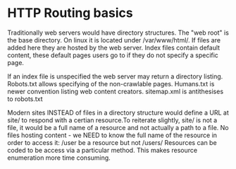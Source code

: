 # HTTP Routing basics

Traditionally web servers would have directory structures.
The "web root" is the base directory. On linux it is located under /var/www/html/.
If files are added here they are hosted by the web server.
Index files contain default content, these default pages users go to if they do not specify a specific page.

If an index file is unspecified the web server may return a directory listing.
Robots.txt allows specifying of the non-crawlable pages.
Humans.txt is newer convention listing web content creators.
sitemap.xml is antithesises to robots.txt

Modern sites INSTEAD of files in a directory structure would define a URL at site/ to respond with a certian resource.To reiterate slightly, site/ is not a file, it would be a full name of a resource and not actually a path to a file. No files hosting content - we NEED to know the full name of the resource in order to access it: /user be a resource but not /users/
Resources can be coded to be access via a particular method. This makes resource enumeration more time consuming.
